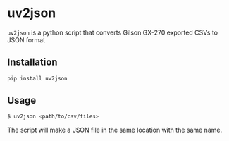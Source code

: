 # uv2json

`uv2json` is a python script that converts Gilson GX-270 exported CSVs to JSON format

## Installation

```bash
pip install uv2json
```

## Usage

```bash
$ uv2json <path/to/csv/files>
```

The script will make a JSON file in the same location with the same name.